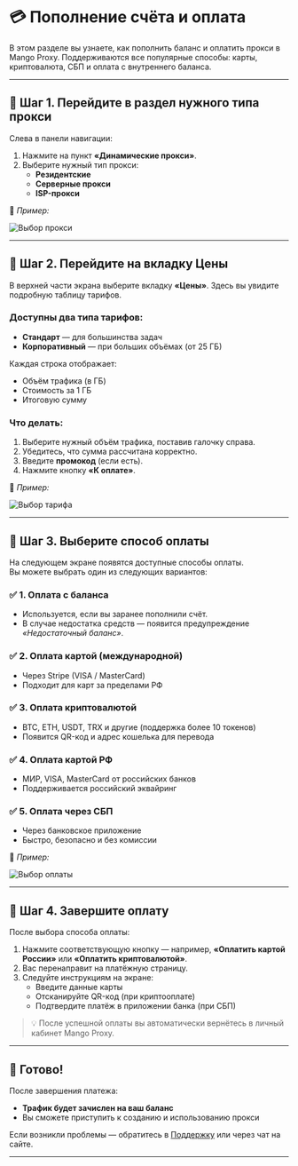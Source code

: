 # 💳 Пополнение счёта и оплата

В этом разделе вы узнаете, как пополнить баланс и оплатить прокси в Mango Proxy. Поддерживаются все популярные способы: карты, криптовалюта, СБП и оплата с внутреннего баланса.

---

## 🔹 Шаг 1. Перейдите в раздел нужного типа прокси

Слева в панели навигации:

1. Нажмите на пункт **«Динамические прокси»**.
2. Выберите нужный тип прокси:
   - **Резидентские**
   - **Серверные прокси**
   - **ISP-прокси**

📸 _Пример:_

![Выбор прокси](/img/paystep1.png)

---

## 🔹 Шаг 2. Перейдите на вкладку **Цены**

В верхней части экрана выберите вкладку **«Цены»**. Здесь вы увидите подробную таблицу тарифов.

### Доступны два типа тарифов:
- **Стандарт** — для большинства задач
- **Корпоративный** — при больших объёмах (от 25 ГБ)

Каждая строка отображает:
- Объём трафика (в ГБ)
- Стоимость за 1 ГБ
- Итоговую сумму

### Что делать:
1. Выберите нужный объём трафика, поставив галочку справа.
2. Убедитесь, что сумма рассчитана корректно.
3. Введите **промокод** (если есть).
4. Нажмите кнопку **«К оплате»**.

📸 _Пример:_

![Выбор тарифа](/img/paystep2.png)

---

## 🔹 Шаг 3. Выберите способ оплаты

На следующем экране появятся доступные способы оплаты.  
Вы можете выбрать один из следующих вариантов:

### ✅ 1. **Оплата с баланса**
- Используется, если вы заранее пополнили счёт.
- В случае недостатка средств — появится предупреждение _«Недостаточный баланс»_.

### ✅ 2. **Оплата картой (международной)**  
- Через Stripe (VISA / MasterCard)
- Подходит для карт за пределами РФ

### ✅ 3. **Оплата криптовалютой**
- BTC, ETH, USDT, TRX и другие (поддержка более 10 токенов)
- Появится QR-код и адрес кошелька для перевода

### ✅ 4. **Оплата картой РФ**
- МИР, VISA, MasterCard от российских банков
- Поддерживается российский эквайринг

### ✅ 5. **Оплата через СБП**
- Через банковское приложение
- Быстро, безопасно и без комиссии

📸 _Пример:_

![Выбор оплаты](/img/paystep3.png)

---

## 🔹 Шаг 4. Завершите оплату

После выбора способа оплаты:

1. Нажмите соответствующую кнопку — например, **«Оплатить картой России»** или **«Оплатить криптовалютой»**.
2. Вас перенаправит на платёжную страницу.
3. Следуйте инструкциям на экране:
   - Введите данные карты
   - Отсканируйте QR-код (при криптооплате)
   - Подтвердите платёж в приложении банка (при СБП)

> 💡 После успешной оплаты вы автоматически вернётесь в личный кабинет Mango Proxy.

---

## 🔹 Готово!

После завершения платежа:

- **Трафик будет зачислен на ваш баланс**
- Вы сможете приступить к созданию и использованию прокси

Если возникли проблемы — обратитесь в [Поддержку](https://t.me/mangoproxy_bot?start=help) или через чат на сайте.

---
